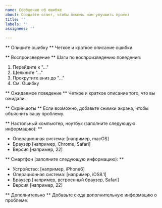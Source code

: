 ```yaml
---
name: Сообщение об ошибке
about: Создайте отчет, чтобы помочь нам улучшить проект
title: ''
labels: ''
assignees: ''

---
```


** Опишите ошибку **
Четкое и краткое описание ошибки.

** Воспроизведение **
Шаги по воспроизведению поведения:
1. Перейдите к "..."
2. Щелкните "..."
3. Прокрутите вниз до "..."
4. См. Ошибку

** Ожидаемое поведение **
Четкое и краткое описание того, что вы ожидали.

** Скриншоты **
Если возможно, добавьте снимки экрана, чтобы объяснить вашу проблему.

** Настольный компьютер, ноутбук (заполните следующую информацию): **
  - Операционная система: [например, macOS]
  - Браузер [например, Chrome, Safari]
  - Версия [например, 22]

** Смартфон (заполните следующую информацию): **
  - Устройство: [например, iPhone6]
  - Операционная система: [например, iOS8.1]
  - Браузер [например, встроенный браузер, Safari]
  - Версия [например, 22]

** Дополнительно **
Добавьте сюда дополнительную информацию о проблеме.

